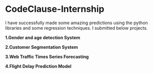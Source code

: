 # CodeClause-Internship
I have successfully made some amazing predictions using the python libraries and some regression techniques.
I submitted below projects.

**1.Gender and age detection System**

**2.Customer Segmentation System**

**3.Web Traffic Times Series Forecasting**

**4.Flight Delay Prediction Model**
